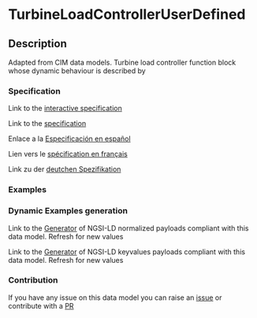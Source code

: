 # TurbineLoadControllerUserDefined

## Description 

Adapted from CIM data models. Turbine load controller function block whose dynamic behaviour is described by
### Specification

Link to the [interactive specification](https://swagger.lab.fiware.org/?url=https://github.com/smart-data-models/dataModel.EnergyCIM/blob/master/TurbineLoadControllerUserDefined/swagger.yaml)

Link to the [specification](https://github.com/smart-data-models/dataModel.EnergyCIM/blob/master/TurbineLoadControllerUserDefined/doc/spec.md)

Enlace a la [Especificación en español](https://github.com/smart-data-models/dataModel.EnergyCIM/blob/master/TurbineLoadControllerUserDefined/doc/spec_ES.md)

Lien vers le [spécification en français](https://github.com/smart-data-models/dataModel.EnergyCIM/blob/master/TurbineLoadControllerUserDefined/doc/spec_FR.md)

Link zu der [deutchen Spezifikation](https://github.com/smart-data-models/dataModel.EnergyCIM/blob/master/TurbineLoadControllerUserDefined/doc/spec_DE.md)
### Examples
### Dynamic Examples generation

Link to the [Generator](https://smartdatamodels.org/extra/ngsi-ld_generator_v0.92.php?schemaUrl=https://raw.githubusercontent.com/smart-data-models/dataModel.EnergyCIM/master/TurbineLoadControllerUserDefined/schema.json&email=info@smartdatamodels.org) of NGSI-LD normalized payloads compliant with this data model. Refresh for new values

Link to the [Generator](https://smartdatamodels.org/extra/ngsi-ld_generator_keyvalues_v0.92.php?schemaUrl=https://raw.githubusercontent.com/smart-data-models/dataModel.EnergyCIM/master/TurbineLoadControllerUserDefined/schema.json&email=info@smartdatamodels.org) of NGSI-LD keyvalues payloads compliant with this data model. Refresh for new values
### Contribution

 If you have any issue on this data model you can raise an [issue](https://github.com/smart-data-models/dataModel.EnergyCIM/issues)  or contribute with a [PR](https://github.com/smart-data-models/dataModel.EnergyCIM/pulls)